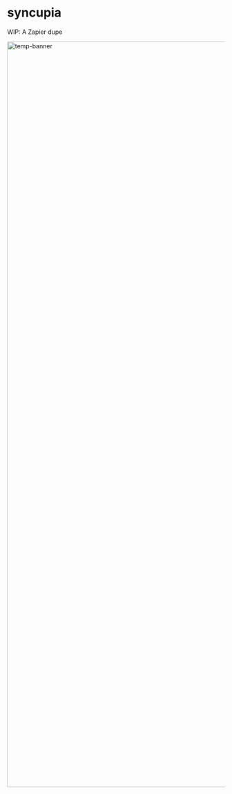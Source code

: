 # syncupia
 
WIP: A Zapier dupe

<img width="1728" alt="temp-banner" src="https://github.com/lynhmochi/syncupia/assets/55603454/070a8695-1a1d-4da7-8487-84270e78299f">
